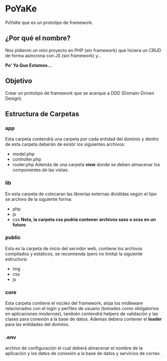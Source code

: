 # PoYaKe
PoYaKe que es un prototipo de framework.

## ¿Por qué el nombre?
Nos pidieron un mini proyecto en PHP (sin framework) que hiciera un CRUD de forma asíncrona con JS (sin framework) y...

**Po' Ya Que Estamos...**

## Objetivo
Crear un prototipo de framework que se acerque a DDD  (Domain-Driven Design).

## Estructura de Carpetas
### app
Esta carpeta contendrá una carpeta por cada entidad del dominio y dentro de esta carpeta deberán de existir los siguientes archivos:
- model.php
- controller.php
- router.php
Además de una carpeta **view** donde se deben almacenar los componentes de las vistas.
### lib
En esta carpeta de colocaran las librerías externas divididas según el tipo se archivo de la siguiente forma:
- php
- js
- css
**Nota, la carpeta css podria contener archivos sass o scss en un futuro**
### public
Esta es la carpeta de inicio del servidor web, contiene los archivos compilados y estáticos, se recomienda (pero no limita) la siguiente estructura:
- img
- css
- js
### core
Esta carpeta contiene el núcleo del framework, aloja los midleware relacionados con el login y perfiles de usuario (tomados como obligatorios en aplicaciones *modernas*), también contendrá helpers de validación y las clases para conexión a la base de datos.
Ademas debera contener el **loader** para las entidades del dominio.
### .env
archivo de configuración el cual deberá almacenar el nombre de la aplicación y los datos de conexión a la base de datos y servicios de correo.

